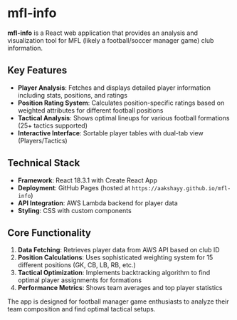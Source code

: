 # mfl-info

**mfl-info** is a React web application that provides an analysis and visualization tool for MFL (likely a football/soccer manager game) club information.

## Key Features
- **Player Analysis**: Fetches and displays detailed player information including stats, positions, and ratings
- **Position Rating System**: Calculates position-specific ratings based on weighted attributes for different football positions
- **Tactical Analysis**: Shows optimal lineups for various football formations (25+ tactics supported)
- **Interactive Interface**: Sortable player tables with dual-tab view (Players/Tactics)

## Technical Stack
- **Framework**: React 18.3.1 with Create React App
- **Deployment**: GitHub Pages (hosted at `https://aakshayy.github.io/mfl-info`)
- **API Integration**: AWS Lambda backend for player data
- **Styling**: CSS with custom components

## Core Functionality
1. **Data Fetching**: Retrieves player data from AWS API based on club ID
2. **Position Calculations**: Uses sophisticated weighting system for 15 different positions (GK, CB, LB, RB, etc.)
3. **Tactical Optimization**: Implements backtracking algorithm to find optimal player assignments for formations
4. **Performance Metrics**: Shows team averages and top player statistics

The app is designed for football manager game enthusiasts to analyze their team composition and find optimal tactical setups.
